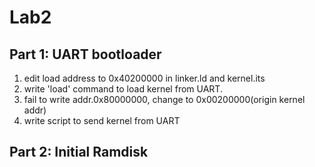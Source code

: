 # Lab2

## Part 1: UART bootloader

1. edit load address to 0x40200000 in linker.ld and kernel.its
2. write 'load' command to load kernel from UART.
3. fail to write addr.0x80000000, change to 0x00200000(origin kernel addr)
4. write script to send kernel from UART

## Part 2: Initial Ramdisk


